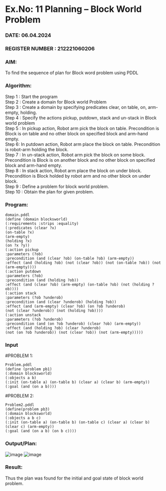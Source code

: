 # Ex.No: 11  Planning –  Block World Problem 
### DATE: 06.04.2024                                                                            
### REGISTER NUMBER : 212221060206
### AIM: 
To find the sequence of plan for Block word problem using PDDL  
###  Algorithm:
Step 1 :  Start the program <br>
Step 2 : Create a domain for Block world Problem <br>
Step 3 :  Create a domain by specifying predicates clear, on table, on, arm-empty, holding. <br>
Step 4 : Specify the actions pickup, putdown, stack and un-stack in Block world problem <br>
Step 5 :  In pickup action, Robot arm pick the block on table. Precondition is Block is on table and no other block on specified block and arm-hand empty.<br>
Step 6:  In putdown action, Robot arm place the block on table. Precondition is robot-arm holding the block.<br>
Step 7 : In un-stack action, Robot arm pick the block on some block. Precondition is Block is on another block and no other block on specified block and arm-hand empty.<br>
Step 8 : In stack action, Robot arm place the block on under block. Precondition is Block holded by robot arm and no other block on under block.<br>
Step 9 : Define a problem for block world problem.<br> 
Step 10 : Obtain the plan for given problem.<br> 
     
### Program:


```
domain.pddl 
(define (domain blocksworld) 
(:requirements :strips :equality) 
(:predicates (clear ?x) 
(on-table ?x) 
(arm-empty) 
(holding ?x) 
(on ?x ?y)) 
(:action pickup 
:parameters (?ob) 
:precondition (and (clear ?ob) (on-table ?ob) (arm-empty)) 
:effect (and (holding ?ob) (not (clear ?ob)) (not (on-table ?ob)) (not (arm-empty)))) 
(:action putdown 
:parameters (?ob) 
:precondition (and (holding ?ob)) 
:effect (and (clear ?ob) (arm-empty) (on-table ?ob) (not (holding ?ob)))) 
(:action stack 
:parameters (?ob ?underob) 
:precondition (and (clear ?underob) (holding ?ob)) 
:effect (and (arm-empty) (clear ?ob) (on ?ob ?underob) 
(not (clear ?underob)) (not (holding ?ob)))) 
(:action unstack 
:parameters (?ob ?underob) 
:precondition (and (on ?ob ?underob) (clear ?ob) (arm-empty))
:effect (and (holding ?ob) (clear ?underob) 
(not (on ?ob ?underob)) (not (clear ?ob)) (not (arm-empty))))) 
```

### Input 
#PROBLEM 1: 
```
Problem.pddl 
(define (problem pb1) 
(:domain blocksworld) 
(:objects a b) 
(:init (on-table a) (on-table b) (clear a) (clear b) (arm-empty)) 
(:goal (and (on a b))))
```

#PROBLEM 2: 
```
Problem2.pddl 
(define(problem pb3) 
(:domain blocksworld) 
(:objects a b c) 
(:init (on-table a) (on-table b) (on-table c) (clear a) (clear b) (clear c) (arm-empty)) 
(:goal (and (on a b) (on b c))))
```


### Output/Plan:

![image](https://github.com/Rajesh242004/AI_Lab_2023-24/assets/117814063/e5f44413-459f-4c69-a09a-1a97aedb2b9e)
![image](https://github.com/Rajesh242004/AI_Lab_2023-24/assets/117814063/68bc80d6-ecd1-442e-a8e0-a8bbc816f9ed)


### Result:
Thus the plan was found for the initial and goal state of block world problem.
